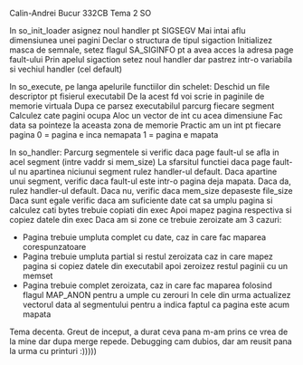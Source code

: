Calin-Andrei Bucur 332CB
Tema 2 SO

In so_init_loader asignez noul handler pt SIGSEGV
Mai intai aflu dimensiunea unei pagini
Declar o structura de tipul sigaction
Initializez masca de semnale, setez flagul SA_SIGINFO pt a avea acces la adresa page fault-ului
Prin apelul sigaction setez noul handler dar pastrez intr-o variabila si vechiul handler (cel default)

In so_execute, pe langa apelurile functiilor din schelet:
Deschid un file descriptor pt fisierul executabil
De la acest fd voi scrie in paginile de memorie virtuala
Dupa ce parsez executabilul parcurg fiecare segment
Calculez cate pagini ocupa
Aloc un vector de int cu acea dimensiune
Fac data sa pointeze la aceasta zona de memorie
Practic am un int pt fiecare pagina
0 = pagina e inca nemapata
1 = pagina e mapata

In so_handler:
Parcurg segmentele si verific daca page fault-ul se afla in acel segment (intre vaddr si mem_size)
La sfarsitul functiei daca page fault-ul nu apartinea niciunui segment rulez handler-ul default.
Daca apartine unui segment, verific daca fault-ul este intr-o pagina deja mapata.
Daca da, rulez handler-ul default.
Daca nu, verific daca mem_size depaseste file_size
Daca sunt egale verific daca am suficiente date cat sa umplu pagina si calculez cati bytes trebuie copiati din exec
Apoi mapez pagina respectiva si copiez datele din exec
Daca am si zone ce trebuie zeroizate am 3 cazuri:
- Pagina trebuie umpluta complet cu date, caz in care fac maparea corespunzatoare
- Pagina trebuie umpluta partial si restul zeroizata caz in care mapez pagina si copiez datele din executabil apoi zeroizez restul paginii cu un memset
- Pagina trebuie complet zeroizata, caz in care fac maparea folosind flagul MAP_ANON pentru a umple cu zerouri
In cele din urma actualizez vectorul data al segmentului pentru a indica faptul ca pagina este acum mapata

Tema decenta. Greut de inceput, a durat ceva pana m-am prins ce vrea de la mine dar dupa merge repede. Debugging cam dubios, dar am reusit pana la urma cu printuri :)))))